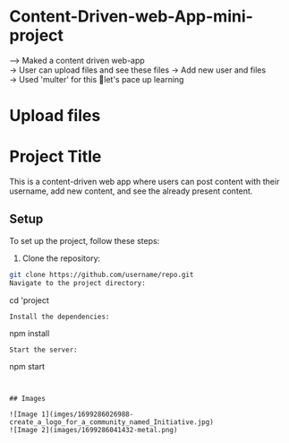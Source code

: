 # Content-Driven-web-App-mini-project
--> Maked a content driven web-app    
-> User can upload files and see these files 
-> Add new user and files  
-> Used 'multer' for this 🚀let's pace up learning
# Upload files

# Project Title

This is a content-driven web app where users can post content with their username, add new content, and see the already present content.

## Setup

To set up the project, follow these steps:

1. Clone the repository:

```bash
git clone https://github.com/username/repo.git
Navigate to the project directory:
```
cd 'project
```
Install the dependencies:
```
npm install
```
Start the server:
```
npm start
```


## Images

![Image 1](imges/1699286026988-create_a_logo_for_a_community_named_Initiative.jpg)
![Image 2](images/1699286041432-metal.png)

